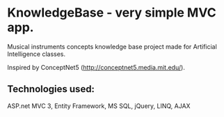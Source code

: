 KnowledgeBase - very simple MVC app.
=============

Musical instruments concepts knowledge base project made for Artificial Intelligence classes.

Inspired by ConceptNet5 (http://conceptnet5.media.mit.edu/).

Technologies used: 
------------------
ASP.net MVC 3, Entity Framework, MS SQL, jQuery, LINQ, AJAX
